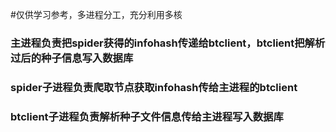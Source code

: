 #仅供学习参考，多进程分工，充分利用多核
### 主进程负责把spider获得的infohash传递给btclient，btclient把解析过后的种子信息写入数据库
### spider子进程负责爬取节点获取infohash传给主进程的btclient
### btclient子进程负责解析种子文件信息传给主进程写入数据库